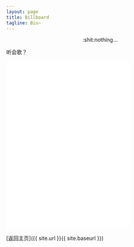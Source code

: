 ```yaml
---
layout: page
title: Billboard
tagline: Biu~
---
```


<div style="text-align:center">:shit:nothing...</div>

听会歌？

<iframe frameborder="no" border="0" marginwidth="0" marginheight="0" width=330 height=450 src="//music.163.com/outchain/player?type=0&id=2665016188&auto=0&height=430"></iframe>


[返回主页]({{ site.url }}{{ site.baseurl }})
